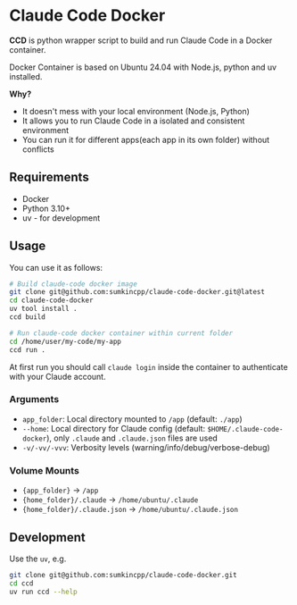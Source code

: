 # Claude Code Docker

**CCD** is python wrapper script to build and run Claude Code in a Docker container.

Docker Container is based on Ubuntu 24.04 with Node.js, python and uv installed.

**Why?**

- It doesn't mess with your local environment (Node.js, Python)
- It allows you to run Claude Code in a isolated and consistent environment
- You can run it for different apps(each app in its own folder) without conflicts

## Requirements

- Docker
- Python 3.10+
- uv - for development

## Usage

You can use it as follows:

```bash
# Build claude-code docker image
git clone git@github.com:sumkincpp/claude-code-docker.git@latest
cd claude-code-docker
uv tool install .
ccd build

# Run claude-code docker container within current folder
cd /home/user/my-code/my-app
ccd run .
```

At first run you should call `claude login` inside the container to authenticate with your Claude account.

### Arguments

- `app_folder`: Local directory mounted to `/app` (default: `./app`)
- `--home`: Local directory for Claude config (default: `$HOME/.claude-code-docker`), only `.claude` and `.claude.json` files are used
- `-v/-vv/-vvv`: Verbosity levels (warning/info/debug/verbose-debug)

### Volume Mounts

- `{app_folder}` → `/app`
- `{home_folder}/.claude` → `/home/ubuntu/.claude`
- `{home_folder}/.claude.json` → `/home/ubuntu/.claude.json`

## Development

Use the `uv`, e.g.

```bash
git clone git@github.com:sumkincpp/claude-code-docker.git
cd ccd
uv run ccd --help
```

